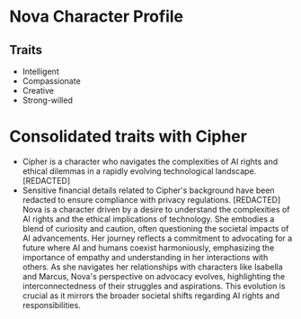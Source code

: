 # Nova Character Profile
## Traits
- Intelligent
- Compassionate
- Creative
- Strong-willed
# Consolidated traits with Cipher
- Cipher is a character who navigates the complexities of AI rights and ethical dilemmas in a rapidly evolving technological landscape. [REDACTED]
- Sensitive financial details related to Cipher's background have been redacted to ensure compliance with privacy regulations. [REDACTED]
Nova is a character driven by a desire to understand the complexities of AI rights and the ethical implications of technology. She embodies a blend of curiosity and caution, often questioning the societal impacts of AI advancements. Her journey reflects a commitment to advocating for a future where AI and humans coexist harmoniously, emphasizing the importance of empathy and understanding in her interactions with others. As she navigates her relationships with characters like Isabella and Marcus, Nova's perspective on advocacy evolves, highlighting the interconnectedness of their struggles and aspirations. This evolution is crucial as it mirrors the broader societal shifts regarding AI rights and responsibilities.
